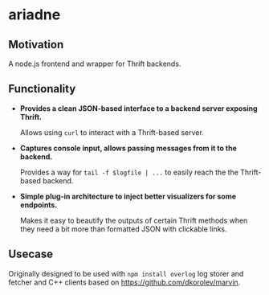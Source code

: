 # ariadne


## Motivation

A node.js frontend and wrapper for Thrift backends.


## Functionality

* **Provides a clean JSON-based interface to a backend server exposing Thrift.**

  Allows using ```curl``` to interact with a Thrift-based server.


* **Captures console input, allows passing messages from it to the backend.**
  
  Provides a way for ```tail -f $logfile | ...``` to easily reach the the Thrift-based backend.


* **Simple plug-in architecture to inject better visualizers for some endpoints.**
  
  Makes it easy to beautify the outputs of certain Thrift methods when they need a bit more than formatted JSON with clickable links.


## Usecase

Originally designed to be used with ```npm install overlog``` log storer and fetcher and C++ clients based on https://github.com/dkorolev/marvin.
